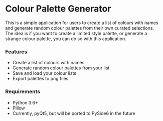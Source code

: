 # Colour Palette Generator
This is a simple application for users to create a list of colours with names
and generate random colour palettes from their own curated selections.  
The idea is if you want to create a limited style palette, or generate a strange 
colour palette, you can do so with this application.

### Features
- Create a list of colours with names
- Generate random colour palettes from your list
- Save and load your colour lists
- Export palettes to png files

### Requirements
- Python 3.6+
- Pillow
- Currently, pyQt5, but will be ported to PySide6 in the future


